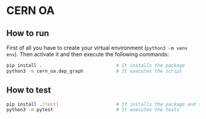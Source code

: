 # CERN OA

## How to run

First of all you have to create your virtual environment (`python3 -m venv env`). Then activate it and then execute the following commands:
```bash
pip install .                           # It installs the package
python3 -m cern_oa.dep_graph            # It executes the script
```

## How to test

```bash
pip install .[test]                     # It installs the package and the test dependencies
python3 -m pytest                       # It executes the tests
```




